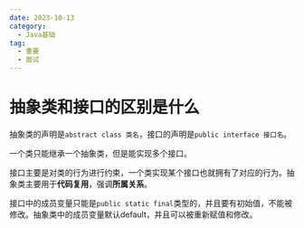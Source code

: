 ```yaml
---
date: 2023-10-13
category:
  - Java基础
tag:
  - 重要
  - 面试
---
```


# 抽象类和接口的区别是什么

抽象类的声明是``abstract class 类名``，接口的声明是``public interface 接口名``。

一个类只能继承一个抽象类，但是能实现多个接口。

接口主要是对类的行为进行约束，一个类实现某个接口也就拥有了对应的行为。抽象类主要用于**代码复用**，强调**所属关系**。

接口中的成员变量只能是``public static final``类型的，并且要有初始值，不能被修改。抽象类中的成员变量默认default，并且可以被重新赋值和修改。